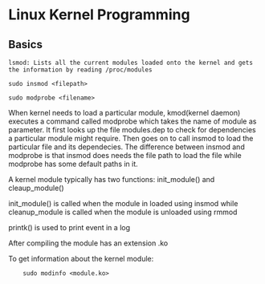 # Linux Kernel Programming


## Basics

    lsmod: Lists all the current modules loaded onto the kernel and gets the information by reading /proc/modules
    
    sudo insmod <filepath>
    
    sudo modprobe <filename>
    
When kernel needs to load a particular module, kmod(kernel daemon) executes a command called modprobe which takes the name of module as parameter. It first looks up the file modules.dep to check for dependencies a particular module might require. Then goes on to call insmod to load the particular file and its dependecies. The difference between insmod and modprobe is that insmod does needs the file path to load the file while modprobe has some default paths in it.


A kernel module typically has two functions: init_module() and cleaup_module()

init_module() is called when the module in loaded using insmod while cleanup_module is called when the module is unloaded using rmmod


printk() is used to print event in a log


After compiling the module has an extension .ko

To get information about the kernel module:

        sudo modinfo <module.ko>
